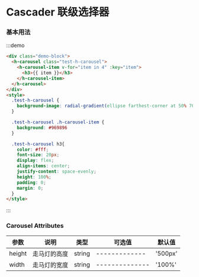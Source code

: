 # Cascader 联级选择器 

### 基本用法
<template>
	<h-cascader :list = "list" @change = "getList"></h-cascader>
</template>
<script>
  export default {
    data() {
      return {
        list: [
                {
                  value: "shejiyuanze",
                  label: "设计原则",
                  children: [
                    {
                      value: "yizhi",
                      label: "一致",
                      children: [
                        {
                          value: "tiqiu",
                          label: "踢球",
                          disabled: true,
                        },
                        {
                          value: "shuijiao",
                          label: "睡觉",
                        },
                      ],
                    },
                    {
                      value: "tuanjie",
                      label: "团结",
                      children: [
                        {
                          value: "chifan",
                          label: "吃饭",
                          disabled: true,
                        },
                      ],
                    },
                  ],
                },
                {
                  value: "kaoshiguize",
                  label: "考试规则",
                  children: [
                    {
                      value: "anjing",
                      label: "安静",
                      children: [
                        {
                          value: "zuobi",
                          label: "作弊",
                        },
                        {
                          value: "jiaojuan",
                          label: "交卷",
                          disabled: true,
                        },
                      ],
                    },
                    {
                      value: "lianhe",
                      label: "联合",
                      children: [
                        {
                          value: "shuxue",
                          label: "数学",
                        },
                      ],
                    },
                  ],
                },
              ],
            }
         },
         methods: {
            getList(data) {
              console.log(data);
            },
         },
   }
</script>

:::demo
```html
<div class="demo-block">
  <h-carousel class="test-h-carousel">
    <h-carousel-item v-for="item in 4" :key="item">
      <h3>{{ item }}</h3>
    </h-carousel-item>
  </h-carousel>
</div>
<style>
  .test-h-carousel {
    background-image: radial-gradient(ellipse farthest-corner at 50% 70%, #dee1e2 20%, #edf0f1 30%, #c3c6c7 60%);
  }

  .test-h-carousel .h-carousel-item {
    background: #969896
  }

  .test-h-carousel h3{
    color: #fff;
    font-size: 20px;
    display: flex;
    align-items: center;
    justify-content: space-evenly;
    height: 100%;
    padding: 0;
    margin: 0;
  }
</style>

```
:::

### Carousel Attributes

| 参数   | 说明         | 类型   | 可选值         | 默认值  |
| ------ | ------------ | ------ | -------------- | ------- |
| height | 走马灯的高度 | string | -------------  | '500px' |
| width  | 走马灯的宽度 | string | -------------- | '100%'  |









